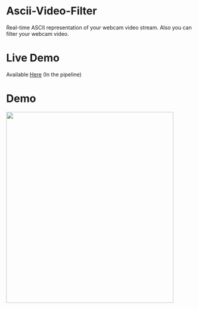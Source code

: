 # Ascii-Video-Filter
Real-time ASCII representation of your webcam video stream. Also you can filter your webcam video.

# Live Demo
Available [Here](https://saliherdemk.github.io/Ascii-Video-Filter/) (In the pipeline)

# Demo
<img src="https://github.com/saliherdemk/Ascii-Video-Filter/blob/master/media/ascii-cam-demo.gif" width="448" height="512">